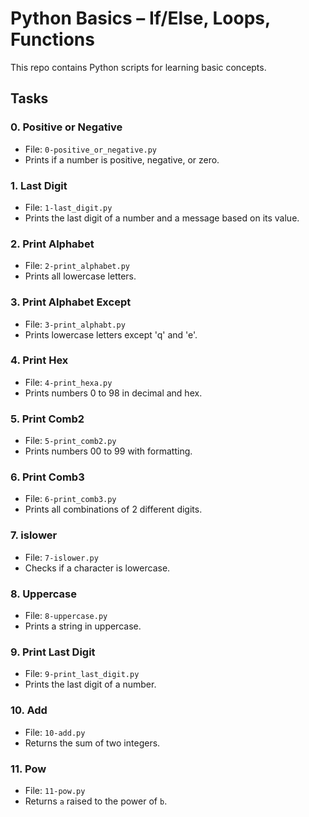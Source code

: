 # Python Basics – If/Else, Loops, Functions

This repo contains Python scripts for learning basic concepts.

## Tasks

### 0. Positive or Negative
- File: `0-positive_or_negative.py`
- Prints if a number is positive, negative, or zero.

### 1. Last Digit
- File: `1-last_digit.py`
- Prints the last digit of a number and a message based on its value.

### 2. Print Alphabet
- File: `2-print_alphabet.py`
- Prints all lowercase letters.

### 3. Print Alphabet Except
- File: `3-print_alphabt.py`
- Prints lowercase letters except 'q' and 'e'.

### 4. Print Hex
- File: `4-print_hexa.py`
- Prints numbers 0 to 98 in decimal and hex.

### 5. Print Comb2
- File: `5-print_comb2.py`
- Prints numbers 00 to 99 with formatting.

### 6. Print Comb3
- File: `6-print_comb3.py`
- Prints all combinations of 2 different digits.

### 7. islower
- File: `7-islower.py`
- Checks if a character is lowercase.

### 8. Uppercase
- File: `8-uppercase.py`
- Prints a string in uppercase.

### 9. Print Last Digit
- File: `9-print_last_digit.py`
- Prints the last digit of a number.

### 10. Add
- File: `10-add.py`
- Returns the sum of two integers.

### 11. Pow
- File: `11-pow.py`
- Returns `a` raised to the power of `b`.


